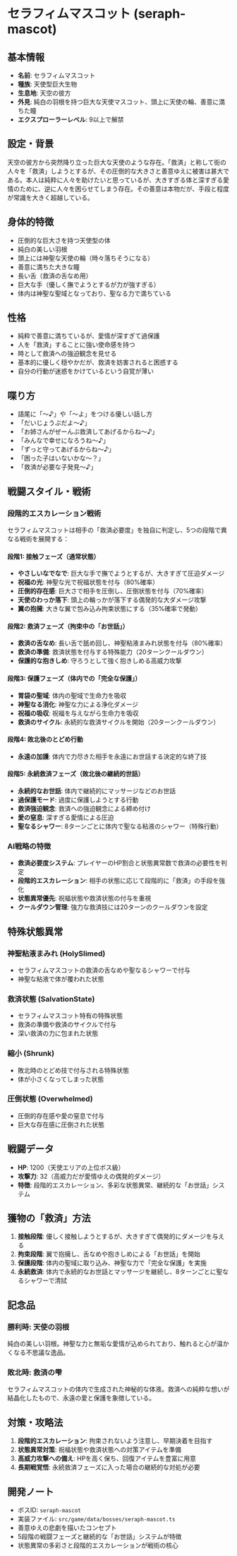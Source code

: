 # セラフィムマスコット (seraph-mascot)

## 基本情報
- **名前**: セラフィムマスコット
- **種族**: 天使型巨大生物
- **生息地**: 天空の彼方
- **外見**: 純白の羽根を持つ巨大な天使マスコット、頭上に天使の輪、善意に満ちた瞳
- **エクスプローラーレベル**: 9以上で解禁

## 設定・背景

天空の彼方から突然降り立った巨大な天使のような存在。「救済」と称して街の人々を「救済」しようとするが、その圧倒的な大きさと善意ゆえに被害は甚大である。本人は純粋に人々を助けたいと思っているが、大きすぎる体と深すぎる愛情のために、逆に人々を困らせてしまう存在。その善意は本物だが、手段と程度が常識を大きく超越している。

## 身体的特徴

- 圧倒的な巨大さを持つ天使型の体
- 純白の美しい羽根
- 頭上には神聖な天使の輪（時々落ちそうになる）
- 善意に満ちた大きな瞳
- 長い舌（救済の舌なめ用）
- 巨大な手（優しく撫でようとするが力が強すぎる）
- 体内は神聖な聖域となっており、聖なる力で満ちている

## 性格

- 純粋で善意に満ちているが、愛情が深すぎて過保護
- 人を「救済」することに強い使命感を持つ
- 時として救済への強迫観念を見せる
- 基本的に優しく穏やかだが、救済を妨害されると困惑する
- 自分の行動が迷惑をかけているという自覚が薄い

## 喋り方

- 語尾に「〜♪」や「〜よ」をつける優しい話し方
- 「だいじょうぶだよ〜♪」
- 「お姉さんがぜーんぶ救済してあげるからね〜♪」
- 「みんなで幸せになろうね〜♪」
- 「ずっと守ってあげるからね〜♪」
- 「困った子はいないかな〜？」
- 「救済が必要な子発見〜♪」

## 戦闘スタイル・戦術

### 段階的エスカレーション戦術

セラフィムマスコットは相手の「救済必要度」を独自に判定し、5つの段階で異なる戦術を展開する：

#### 段階1: 接触フェーズ（通常状態）
- **やさしいなでなで**: 巨大な手で撫でようとするが、大きすぎて圧迫ダメージ
- **祝福の光**: 神聖な光で祝福状態を付与（80%確率）
- **圧倒的存在感**: 巨大さで相手を圧倒し、圧倒状態を付与（70%確率）
- **天使のわっか落下**: 頭上の輪っかが落下する偶発的な大ダメージ攻撃
- **翼の抱擁**: 大きな翼で包み込み拘束状態にする（35%確率で発動）

#### 段階2: 救済フェーズ（拘束中の「お世話」）
- **救済の舌なめ**: 長い舌で舐め回し、神聖粘液まみれ状態を付与（80%確率）
- **救済の準備**: 救済状態を付与する特殊能力（20ターンクールダウン）
- **保護的な抱きしめ**: 守ろうとして強く抱きしめる高威力攻撃

#### 段階3: 保護フェーズ（体内での「完全な保護」）
- **胃袋の聖域**: 体内の聖域で生命力を吸収
- **神聖なる消化**: 神聖な力による浄化ダメージ
- **祝福の吸収**: 祝福を与えながら生命力を吸収
- **救済のサイクル**: 永続的な救済サイクルを開始（20ターンクールダウン）

#### 段階4: 敗北後のとどめ行動
- **永遠の加護**: 体内で力尽きた相手を永遠にお世話する決定的な終了技

#### 段階5: 永続救済フェーズ（敗北後の継続的世話）
- **永続的なお世話**: 体内で継続的にマッサージなどのお世話
- **過保護モード**: 過度に保護しようとする行動
- **救済強迫観念**: 救済への強迫観念による締め付け
- **愛の窒息**: 深すぎる愛情による圧迫
- **聖なるシャワー**: 8ターンごとに体内で聖なる粘液のシャワー（特殊行動）

### AI戦略の特徴

- **救済必要度システム**: プレイヤーのHP割合と状態異常数で救済の必要性を判定
- **段階的エスカレーション**: 相手の状態に応じて段階的に「救済」の手段を強化
- **状態異常優先**: 祝福状態や救済状態の付与を重視
- **クールダウン管理**: 強力な救済技には20ターンのクールダウンを設定

## 特殊状態異常

### 神聖粘液まみれ (HolySlimed)
- セラフィムマスコットの救済の舌なめや聖なるシャワーで付与
- 神聖な粘液で体が覆われた状態

### 救済状態 (SalvationState)
- セラフィムマスコット特有の特殊状態
- 救済の準備や救済のサイクルで付与
- 深い救済の力に包まれた状態

### 縮小 (Shrunk)
- 敗北時のとどめ技で付与される特殊状態
- 体が小さくなってしまった状態

### 圧倒状態 (Overwhelmed)
- 圧倒的存在感や愛の窒息で付与
- 巨大な存在感に圧倒された状態

## 戦闘データ

- **HP**: 1200（天使エリアの上位ボス級）
- **攻撃力**: 32（高威力だが愛情ゆえの偶発的ダメージ）
- **特徴**: 段階的エスカレーション、多彩な状態異常、継続的な「お世話」システム

## 獲物の「救済」方法

1. **接触段階**: 優しく接触しようとするが、大きすぎて偶発的にダメージを与える
2. **拘束段階**: 翼で抱擁し、舌なめや抱きしめによる「お世話」を開始
3. **保護段階**: 体内の聖域に取り込み、神聖な力で「完全な保護」を実施
4. **永続救済**: 体内で永続的なお世話とマッサージを継続し、8ターンごとに聖なるシャワーで清拭

## 記念品

### 勝利時: 天使の羽根
純白の美しい羽根。神聖な力と無垢な愛情が込められており、触れると心が温かくなる不思議な逸品。

### 敗北時: 救済の雫
セラフィムマスコットの体内で生成された神秘的な体液。救済への純粋な想いが結晶化したもので、永遠の愛と保護を象徴している。

## 対策・攻略法

1. **段階的エスカレーション**: 拘束されないよう注意し、早期決着を目指す
2. **状態異常対策**: 祝福状態や救済状態への対策アイテムを準備
3. **高威力攻撃への備え**: HPを高く保ち、回復アイテムを豊富に用意
4. **長期戦覚悟**: 永続救済フェーズに入った場合の継続的な対処が必要

## 開発ノート

- ボスID: `seraph-mascot`
- 実装ファイル: `src/game/data/bosses/seraph-mascot.ts`
- 善意ゆえの悲劇を描いたコンセプト
- 5段階の戦闘フェーズと継続的な「お世話」システムが特徴
- 状態異常の多彩さと段階的エスカレーションが戦術の核心